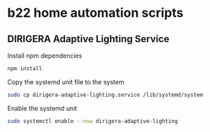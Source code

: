 # b22 home automation scripts

## DIRIGERA Adaptive Lighting Service
Install npm dependencies 
```bash
npm install
```

Copy the systemd unit file to the system 
```bash
sudo cp dirigera-adaptive-lighting.service /lib/systemd/system
```

Enable the systemd unit
```bash
sudo systemctl enable --now dirigera-adaptive-lighting
```
